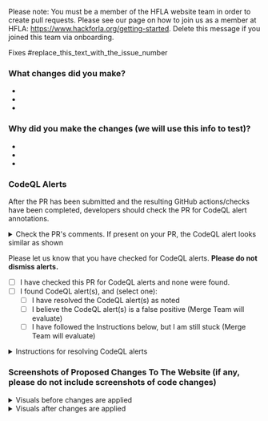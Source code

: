 Please note: You must be a member of the HFLA website team in order to create pull requests. Please see our page on how to join us as a member at HFLA: https://www.hackforla.org/getting-started. Delete this message if you joined this team via onboarding.
<!--  Note: Delete the message above if you joined this team via onboarding  -->

<!--  Important! Add the number of the issue you worked on  --> 
Fixes #replace_this_text_with_the_issue_number

### What changes did you make?
<!-- Note: add lines if needed, and remove any unused lines -->  
  - 
  - 
  - 

### Why did you make the changes (we will use this info to test)?
<!-- Note: add lines if needed, and remove any unused lines -->  
  - 
  - 
  - 

<h3>CodeQL Alerts</h3>


After the PR has been submitted and the resulting GitHub actions/checks have been completed, developers should check the PR for CodeQL alert annotations.


<details><summary>Check the PR's comments. If present on your PR, the CodeQL alert looks similar as shown</summary>
  
![Screenshot 2024-10-28 154514](https://github.com/user-attachments/assets/ea66c586-c14c-45fd-8705-1c116224e704)


</details>

Please let us know that you have checked for CodeQL alerts. **Please do not dismiss alerts.**
- [ ] I have checked this PR for CodeQL alerts and none were found.
- [ ] I found CodeQL alert(s), and (select one):
   - [ ] I have resolved the CodeQL alert(s) as noted
   - [ ] I believe the CodeQL alert(s) is a false positive (Merge Team will evaluate)
   - [ ] I have followed the Instructions below, but I am still stuck (Merge Team will evaluate)

<details><summary>Instructions for resolving CodeQL alerts</summary>

If CodeQL alert/annotations appear, refer to [How to Resolve CodeQL alerts](https://github.com/hackforla/website/issues/6463#issuecomment-2002573270).  

In general, CodeQL alerts should be resolved prior to PR reviews and merging

</details>

### Screenshots of Proposed Changes To The Website (if any, please do not include screenshots of code changes)
<!-- Notes: 
  - If there are no visual changes to the website, delete all of the script below and replace with "- No visual changes to the website"
  - If there are visual changes to the website, include the 'before' and 'after' screenshots below. 
  - If your images are too big, use the <img src="" width="" length="" />  syntax instead of ![image](link) to format the images
  - If images are not loading properly, you might need to double check the syntax or add a newline after the closing </summary> tag 
 --> 

<details>
<summary>Visuals before changes are applied</summary>

![image](Paste_Your_Image_Link_Here_After_Attaching_Files)

</details>

<details>
<summary>Visuals after changes are applied</summary>
  
![image](Paste_Your_Image_Link_Here_After_Attaching_Files)

</details>
